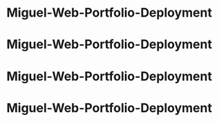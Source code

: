 # Miguel-Web-Portfolio-Deployment
# Miguel-Web-Portfolio-Deployment
# Miguel-Web-Portfolio-Deployment
# Miguel-Web-Portfolio-Deployment
